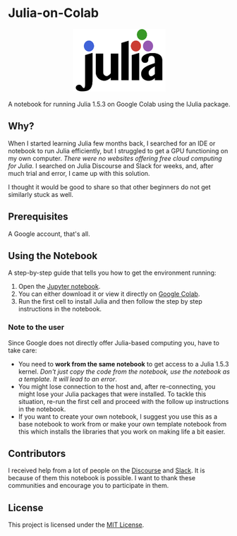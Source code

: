 # Julia-on-Colab

<a name="logo"/>
<div align="center">
<a href="https://julialang.org/" target="_blank">
<img src="misc/logo.svg" alt="Julia Logo" width="210" height="142"></img>
</a>
</div>
<br/>A notebook for running Julia 1.5.3 on Google Colab using the IJulia package.

## Why?

When I started learning Julia few months back, I searched for an IDE or notebook to run Julia efficiently, but I struggled to get a GPU functioning on my own computer. *There were no websites offering free cloud computing for Julia*. I searched on Julia Discourse and Slack for weeks, and, after much trial and error, I came up with this solution.

I thought it would be good to share so that other beginners do not get similarly stuck as well.

## Prerequisites

A Google account, that's all.

## Using the Notebook

A step-by-step guide that tells you how to get the environment running:
1. Open the [Jupyter notebook](https://github.com/Dsantra92/Julia-on-Collab/blob/master/julia_on_collab.ipynb).
2. You can either download it or view it directly on [Google Colab](https://colab.research.google.com/github/Dsantra92/Julia-on-Colab/blob/master/julia_on_collab.ipynb).
3. Run the first cell to install Julia and then follow the step by step instructions in the notebook.

### Note to the user

Since Google does not directly offer Julia-based computing you, have to take care:

- You need to **work from the same notebook** to get access to a Julia 1.5.3 kernel. *Don't just copy the code from the notebook, use the notebook as a template. It will lead to an error*.
- You might lose connection to the host and, after re-connecting, you might lose your Julia packages that were installed. To tackle this situation, re-run the first cell and proceed with the follow up instructions in the notebook.
- If you want to create your own notebook, I suggest you use this as a base notebook to work from or make your own template notebook from this which installs the libraries that you work on making life a bit easier.

## Contributors
I received help from a lot of people on the [Discourse](https://discourse.julialang.org/) and [Slack](https://slackinvite.julialang.org/). It is because of them this notebook is possible. I want to thank these communities and encourage you to participate in them.


## License

This project is licensed under the [MIT License](LICENSE.md).
